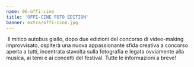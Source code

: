 ```yaml
---
name: 06-offi-cine
title: 'OFFI-CINE FOTO EDITION'
banner: extra/offi-cine.jpg
---
```


 Il mitico autobus giallo, dopo due edizioni del concorso di video-making improvvisato, ospiterà una nuova appassionante sfida creativa a concorso aperta a tutti, incentrata stavolta sulla fotografia e legata ovviamente alla musica, ai temi e ai concetti del festival. Tutte le informazioni a breve! 
